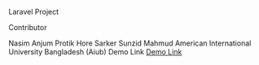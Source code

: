 Laravel Project 

Contributor

Nasim Anjum
Protik Hore
Sarker Sunzid Mahmud
American International University Bangladesh (Aiub)
Demo Link <a href="http://nsmajm.com">Demo Link</a>
